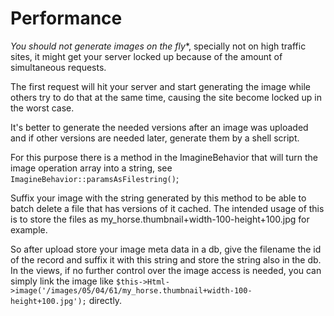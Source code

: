 # Performance #

**You should not* generate images on the fly**, specially not on high traffic sites, it might get your server locked up because of the amount of simultaneous requests.

The first request will hit your server and start generating the image while others try to do that at the same time, causing the site become locked up in the worst case.

It's better to generate the needed versions after an image was uploaded and if other versions are needed later, generate them by a shell script.

For this purpose there is a method in the ImagineBehavior that will turn the image operation array into a string, see ```ImagineBehavior::paramsAsFilestring()```;

Suffix your image with the string generated by this method to be able to batch delete a file that has versions of it cached. The intended usage of this is to store the files as my_horse.thumbnail+width-100-height+100.jpg for example.

So after upload store your image meta data in a db, give the filename the id of the record and suffix it with this string and store the string also in the db. In the views, if no further control over the image access is needed, you can simply link the image like `$this->Html->image('/images/05/04/61/my_horse.thumbnail+width-100-height+100.jpg');` directly.
